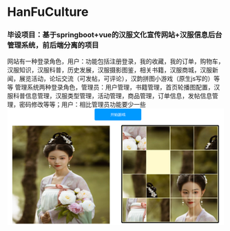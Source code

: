 # HanFuCulture
### 毕设项目：基于springboot+vue的汉服文化宣传网站+汉服信息后台管理系统，前后端分离的项目

网站有一种登录角色，用户：功能包括注册登录，我的收藏，我的订单，购物车，汉服知识，汉服科普，历史发展，汉服摄影图鉴，相关书籍，汉服商城，汉服新闻，展览活动，论坛交流（可发帖，可评论），汉韵拼图小游戏（原生js写的）等等 管理系统两种登录角色，管理员：用户管理，书籍管理，首页轮播图配置，汉服科普信息管理，汉服类型管理，活动管理，商品管理，订单信息，发帖信息管理，密码修改等等；用户：相比管理员功能要少一些
  ![Image text]( https://github.com/tianyuqing9/HanFuCulture/blob/master/%E5%B1%95%E7%A4%BA%E5%9B%BE/0097edf21a51c85cb534ad65c5433e98.png)
